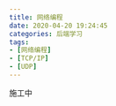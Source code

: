 ```yaml
---
title: 网络编程
date: 2020-04-20 19:24:45
categories: 后端学习
tags:
- [网络编程]
- [TCP/IP]
- [UDP]
---
```


施工中

<!-- more -->